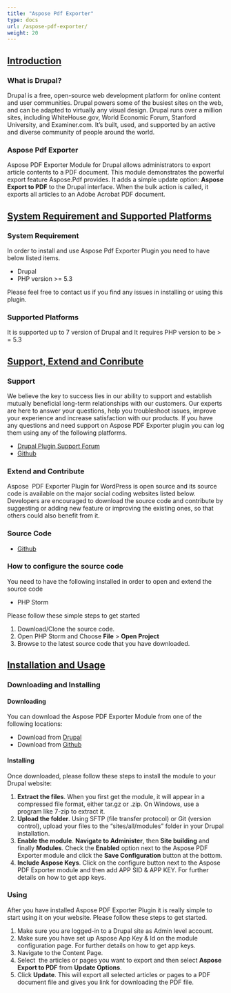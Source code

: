 ```yaml
---
title: "Aspose Pdf Exporter"
type: docs
url: /aspose-pdf-exporter/
weight: 20
---
```


## <ins>**Introduction**
### **What is Drupal?**
Drupal is a free, open-source web development platform for online content and user communities. Drupal powers some of the busiest sites on the web, and can be adapted to virtually any visual design. Drupal runs over a million sites, including WhiteHouse.gov, World Economic Forum, Stanford University, and Examiner.com. It’s built, used, and supported by an active and diverse community of people around the world.
### **Aspose Pdf Exporter**
Aspose PDF Exporter Module for Drupal allows administrators to export article contents to a PDF document. This module demonstrates the powerful export feature Aspose.Pdf provides. It adds a simple update option: **Aspose Export to PDF** to the Drupal interface. When the bulk action is called, it exports all articles to an Adobe Acrobat PDF document.
## <ins>**System Requirement and Supported Platforms**
### **System Requirement**
In order to install and use Aspose Pdf Exporter Plugin you need to have below listed items.

- Drupal
- PHP version >= 5.3

Please feel free to contact us if you find any issues in installing or using this plugin.
### **Supported Platforms**
It is supported up to 7 version of Drupal and It requires PHP version to be > = 5.3
## <ins>**Support, Extend and Conribute**
### **Support**
We believe the key to success lies in our ability to support and establish mutually beneficial long-term relationships with our customers. Our experts are here to answer your questions, help you troubleshoot issues, improve your experience and increase satisfaction with our products. If you have any questions and need support on Aspose PDF Exporter plugin you can log them using any of the following platforms.

- [Drupal Plugin Support Forum](https:///www.drupal.org/project/aspose_pdf_exporter/)
- [Github](https://github.com/asposeforcloud/Aspose_Cloud_for_Drupal/issues)
### **Extend and Contribute**
Aspose  PDF Exporter Plugin for WordPress is open source and its source code is available on the major social coding websites listed below. Developers are encouraged to download the source code and contribute by suggesting or adding new feature or improving the existing ones, so that others could also benefit from it.
### **Source Code**
- [Github](https://github.com/asposeforcloud/Aspose_Cloud_for_WordPress)
### **How to configure the source code**
You need to have the following installed in order to open and extend the source code

- PHP Storm

Please follow these simple steps to get started

1. Download/Clone the source code.
1. Open PHP Storm and Choose **File** > **Open Project**
1. Browse to the latest source code that you have downloaded.
## <ins>**Installation and Usage**
### **Downloading and Installing**
#### **Downloading**
You can download the Aspose PDF Exporter Module from one of the following locations:

- Download from [Drupal](https://www.drupal.org/project/aspose_pdf_exporter/)
- Download from [Github](https://github.com/asposeforcloud/Aspose_Cloud_for_Drupal/)
#### **Installing**
Once downloaded, please follow these steps to install the module to your Drupal website:

1. **Extract the files**. When you first get the module, it will appear in a compressed file format, either tar.gz or .zip. On Windows, use a program like 7-zip to extract it.
1. **Upload the folder**. Using SFTP (file transfer protocol) or Git (version control), upload your files to the “sites/all/modules” folder in your Drupal installation.
1. **Enable the module**. **Navigate to Administer**, then **Site building** and finally **Modules**. Check the **Enabled** option next to the Aspose PDF Exporter module and click the **Save Configuration** button at the bottom.
1. **Include Aspose Keys**. Click on the configure button next to the Aspose PDF Exporter module and then add APP SID & APP KEY. For further details on how to get app keys.
### **Using**
After you have installed Aspose PDF Exporter Plugin it is really simple to start using it on your website. Please follow these steps to get started.

1. Make sure you are logged-in to a Drupal site as Admin level account.
1. Make sure you have set up Aspose App Key & Id on the module configuration page. For further details on how to get app keys.
1. Navigate to the Content Page.
1. Select  the articles or pages you want to export and then select **Aspose Export to PDF** from **Update Options**.
1. Click **Update**.
   This will export all selected articles or pages to a PDF document file and gives you link for downloading the PDF file.
